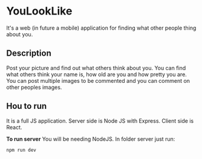 # YouLookLike
It's a web (in future a mobile) application for finding what other people thing about you.

## Description
Post your picture and find out what others think about you. You can find what others think your name is, how old are you and how pretty you are. You can post multiple images to be commented and you can comment on other peoples images.

## Hou to run
It is a full JS application. Server side is Node JS with Express. Client side is React.

**To run server**
You will be needing NodeJS. In folder server just run: 
 ```terminal or console
 npm run dev
```
